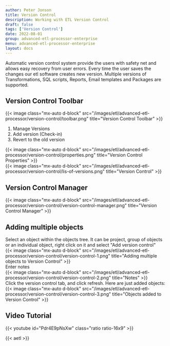 ```yaml
---
author: Peter Jonson
title: Version Control
description: Working with ETL Version Control
draft: false
tags: ['Version Control']
date: 2022-08-01
group: advanced-etl-processor-enterprise
menu: advanced-etl-processor-enterprise
layout: docs
---
```


Automatic version control system provide the users with safety net and allows easy recovery from user errors. Every time the user saves the changes our etl software creates new version. Multiple versions of Transformations, SQL scripts, Reports, Email templates and Packages are supported.

## Version Control Toolbar

{{< image class="mx-auto d-block"  src="/images/etl/advanced-etl-processor/version-control/toolbar.png" title="Version Control Toolbar" >}}

1. Manage Versions
1. Add version (Check-in)
1. Revert to the old version

{{< image class="mx-auto d-block"  src="/images/etl/advanced-etl-processor/version-control/properties.png" title="Version Control Properties" >}}
\
{{< image class="mx-auto d-block"  src="/images/etl/advanced-etl-processor/version-control/lis-of-versions.png" title="Version Control" >}}

## Version Control Manager

{{< image class="mx-auto d-block"  src="/images/etl/advanced-etl-processor/version-control/version-control-manager.png" title="Version Control Manager" >}}

## Adding multiple objects

Select an object within the objects tree. It can be project, group of objects or an individual object, right click on it and select "Add version control"
\
{{< image class="mx-auto d-block"  src="/images/etl/advanced-etl-processor/version-control/version-control-1.png" title="Adding multiple objects to Version Control" >}}
\
Enter notes
\
{{< image class="mx-auto d-block"  src="/images/etl/advanced-etl-processor/version-control/version-control-2.png" title="Notes" >}}
\
Click the version control tab, and click refresh. Here are just added objects:
\
{{< image class="mx-auto d-block"  src="/images/etl/advanced-etl-processor/version-control/version-control-3.png" title="Objects added to Version Control" >}}

## Video Tutorial

{{< youtube id="Pdr4E9pNsXw" class="ratio ratio-16x9" >}}

{{< aetl >}}
